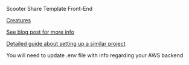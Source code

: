 Scooter Share Template Front-End

[Creatures](https://creature-share.com/)

[See blog post for more info](https://jooshkins.github.io/creatures/frontend)

[Detailed guide about setting up a similar project](https://serverless-stack.com)

You will need to update .env file with info regarding your AWS backend